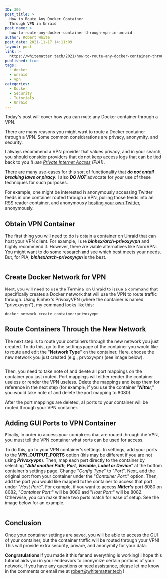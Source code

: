 ```yaml
---
ID: 306
post_title: >
  How to Route Any Docker Container
  Through VPN in Unraid
post_name: >
  how-to-route-any-docker-container-through-vpn-in-unraid
author: Robert White
post_date: 2021-11-17 14:11:09
layout: post
link: >
  https://whitematter.tech/2021/how-to-route-any-docker-container-through-vpn-in-unraid/
published: true
tags:
  - docker
  - unraid
  - vpn
categories:
  - Docker
  - Security
  - Tutorials
  - Unraid
---
```

<!-- wp:paragraph {"dropCap":true} -->
<p class="has-drop-cap">Today's post will cover how you can route any Docker container through a VPN.</p>
<!-- /wp:paragraph -->

<!-- wp:paragraph -->
<p>There are many reasons you might want to route a Docker container through a VPN. Some common considerations are <span class="has-inline-color has-vivid-purple-color">privacy, anonymity, and security</span>. </p>
<!-- /wp:paragraph -->

<!-- wp:paragraph -->
<p>I always recommend a VPN provider that values privacy, and in your search, you should consider providers that do not keep access logs that can be tied back to you <em>(I use <a href="http://www.privateinternetaccess.com/pages/buy-a-vpn/1218buyavpn?invite=U2FsdGVkX19vJeCiFLTHejdg7_UKL-kbJpMDRcdZ8ZM%2CwwbqkM0Pr8u1JywwOJHsqq-mX14" target="_blank" rel="noreferrer noopener">Private Internet Access</a> [PIA])</em>. </p>
<!-- /wp:paragraph -->

<!-- wp:paragraph -->
<p>There are many use-cases for this sort of functionality that <strong><em>do not entail breaking laws or piracy</em></strong>. I also <strong><em>DO NOT </em></strong>advocate for your use of these techniques for such purposes. </p>
<!-- /wp:paragraph -->

<!-- wp:paragraph -->
<p>For example, one might be interested in<span class="has-inline-color has-vivid-purple-color"> anonymously</span> accessing Twitter feeds in one container routed through a VPN, pulling those feeds into an RSS reader container, and <span class="has-inline-color has-vivid-purple-color">anonymously</span> <a href="https://whitematter.tech/2021/how-to-access-twitter-without-an-account-anonymously/" target="_blank" rel="noreferrer noopener" title="https://whitematter.tech/2021/how-to-access-twitter-without-an-account-anonymously/">hosting your own Twitter</a>, <span class="has-inline-color has-vivid-purple-color">anonymously</span>.</p>
<!-- /wp:paragraph -->

<!-- wp:heading -->
<h2>Obtain VPN Container</h2>
<!-- /wp:heading -->

<!-- wp:paragraph -->
<p>The first thing you will need to do is obtain a container on Unraid that can host your VPN client. For example, I use <strong><em>binhex/arch-privoxyvpn</em></strong> and highly recommend it. However, there are viable alternatives like NordVPN. You might want to do some research and see which best meets your needs. But, for PIA, <strong><em>binhex/arch-privoxyvpn</em></strong> is the best. </p>
<!-- /wp:paragraph -->

<!-- wp:image {"id":318,"sizeSlug":"large","linkDestination":"none"} -->
<figure class="wp-block-image size-large"><img src="https://whitematter.tech/wp-content/uploads/2021/11/2021-10-16-01_53_52-WhiteHouse_Docker-1024x81.png" alt="" class="wp-image-318"/></figure>
<!-- /wp:image -->

<!-- wp:heading -->
<h2>Create Docker Network for VPN</h2>
<!-- /wp:heading -->

<!-- wp:paragraph -->
<p>Next, you will need to use the Terminal on Unraid to issue a command that specifically creates a Docker network that will use the VPN to route traffic through. Using Binhex's PrivoxyVPN (where the container is named "privoxyvpn"), my command looks like this:</p>
<!-- /wp:paragraph -->

<!-- wp:code -->
<pre class="wp-block-code"><code>docker network create container:<span class="has-inline-color has-vivid-red-color">privoxyvpn</span></code></pre>
<!-- /wp:code -->

<!-- wp:heading -->
<h2>Route Containers Through the New Network</h2>
<!-- /wp:heading -->

<!-- wp:paragraph -->
<p>The next step is to route your containers through the new network you just created. To do this, go to the settings page of the container you would like to route and edit the "<strong>Network Type</strong>" on the container. Here, choose the new network you just created (e.g., privoxyvpn) (see image below). <br></p>
<!-- /wp:paragraph -->

<!-- wp:image {"id":319,"sizeSlug":"full","linkDestination":"none"} -->
<figure class="wp-block-image size-full"><img src="https://whitematter.tech/wp-content/uploads/2021/11/2021-10-16-02_07_27-WhiteHouse_UpdateContainer.png" alt="" class="wp-image-319"/></figure>
<!-- /wp:image -->

<!-- wp:paragraph -->
<p>Then, you need to take note of and delete all port mappings on the container you just routed. Port mappings will either render the container useless or render the VPN useless. Delete the mappings and keep them for reference in the next step (for example, if you use the container "<strong><em>Nitter</em></strong>," you would take note of and delete the port mapping to <span class="has-inline-color has-vivid-green-cyan-color">8080</span>).</p>
<!-- /wp:paragraph -->

<!-- wp:paragraph -->
<p>After the port mappings are deleted, all ports to your container will be routed through your VPN container.</p>
<!-- /wp:paragraph -->

<!-- wp:heading -->
<h2>Adding GUI Ports to VPN Container</h2>
<!-- /wp:heading -->

<!-- wp:paragraph -->
<p>Finally, in order to access your containers that are routed through the VPN, you must tell the VPN container what ports can be used for access. </p>
<!-- /wp:paragraph -->

<!-- wp:paragraph -->
<p>To do this, go to your VPN container's settings. In settings, add your ports to the <strong>VPN_OUTPUT_PORTS</strong> option (this may be different if you are not using<strong><em> Privoxyvpn</em></strong>). Then, map each port directly to the container by selecting "<strong><em>Add another Path, Port, Variable, Label or Device</em></strong>" at the bottom container's settings page. Change "<em>Config Type</em>" to "<em>Port</em>". Next, add the original port from your container under the "<em>Container Port:</em>" option. Then, add the port you would like mapped to the container to access that port under "<em>Host Port:</em>". For example, if you want to access <strong><em>Nitter's</em></strong> port <span class="has-inline-color has-vivid-green-cyan-color">8080 </span>on<span class="has-inline-color has-vivid-green-cyan-color"> 8082</span>,  "<em>Container Port:</em>" will be <span class="has-inline-color has-vivid-green-cyan-color">8080</span> and "<em>Host Port:</em>" will be <span class="has-inline-color has-vivid-green-cyan-color">8082</span>. Otherwise, you can make these two ports match for ease of setup. See the image below for an example.</p>
<!-- /wp:paragraph -->

<!-- wp:image {"id":321,"sizeSlug":"large","linkDestination":"none"} -->
<figure class="wp-block-image size-large"><img src="https://whitematter.tech/wp-content/uploads/2021/11/2021-10-16-01_55_10-WhiteHouse_UpdateContainer-1024x440.png" alt="" class="wp-image-321"/></figure>
<!-- /wp:image -->

<!-- wp:heading -->
<h2>Conclusion</h2>
<!-- /wp:heading -->

<!-- wp:paragraph -->
<p>Once your container settings are saved, you will be able to access the GUI of your container, but the container traffic will be routed through your VPN! This will provide extra <span class="has-inline-color has-vivid-purple-color">security, privacy, and anonymity</span> for your data.</p>
<!-- /wp:paragraph -->

<!-- wp:paragraph -->
<p><strong>Congratulations </strong>if you made it this far and everything is working! I hope this tutorial aids you in your endeavors to anonymize certain portions of your network. If you have any questions or need assistance, please let me know in the comments or email me at <a href="mailto:robert@whitematter.tech" target="_blank" rel="noreferrer noopener">robert@whitematter.tech</a> !</p>
<!-- /wp:paragraph -->